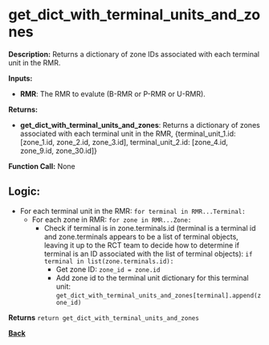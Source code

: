 # get_dict_with_terminal_units_and_zones    

**Description:** Returns a dictionary of zone IDs associated with each terminal unit in the RMR.   

**Inputs:**  
- **RMR**: The RMR to evalute (B-RMR or P-RMR or U-RMR).    

**Returns:**  
- **get_dict_with_terminal_units_and_zones**: Returns a dictionary of zones associated with each terminal unit in the RMR, {terminal_unit_1.id: [zone_1.id, zone_2.id, zone_3.id], terminal_unit_2.id: [zone_4.id, zone_9.id, zone_30.id]}
 
**Function Call:**  None

## Logic:   
- For each terminal unit in the RMR: `for terminal in RMR...Terminal:`  
    - For each zone in RMR: `for zone in RMR...Zone:`
        - Check if terminal is in zone.terminals.id (terminal is a terminal id and zone.terminals appears to be a list of terminal objects, leaving it up to the RCT team to decide how to determine if terminal is an ID associated with the list of terminal objects): `if terminal in list(zone.terminals.id):`    
            - Get zone ID: `zone_id = zone.id`
            - Add zone id to the terminal unit dictionary for this terminal unit: `get_dict_with_terminal_units_and_zones[terminal].append(zone_id)`    

**Returns**  `return get_dict_with_terminal_units_and_zones`

**[Back](../../../_toc.md)**








